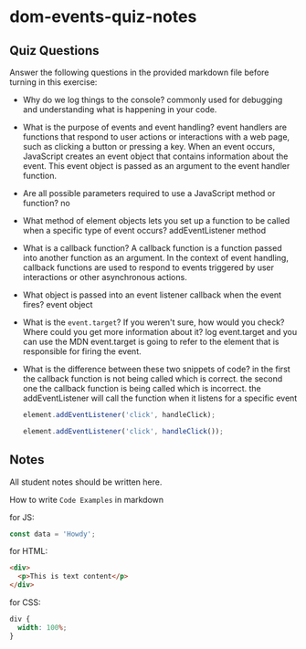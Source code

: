 # dom-events-quiz-notes

## Quiz Questions

Answer the following questions in the provided markdown file before turning in this exercise:

- Why do we log things to the console?
  commonly used for debugging and understanding what is happening in your code.

- What is the purpose of events and event handling?
  event handlers are functions that respond to user actions or interactions with a web page, such as clicking a button or pressing a key. When an event occurs, JavaScript creates an event object that contains information about the event. This event object is passed as an argument to the event handler function.

- Are all possible parameters required to use a JavaScript method or function?
  no

- What method of element objects lets you set up a function to be called when a specific type of event occurs?
  addEventListener method

- What is a callback function?
  A callback function is a function passed into another function as an argument. In the context of event handling, callback functions are used to respond to events triggered by user interactions or other asynchronous actions.

- What object is passed into an event listener callback when the event fires?
  event object

- What is the `event.target`? If you weren't sure, how would you check? Where could you get more information about it?
  log event.target and you can use the MDN
  event.target is going to refer to the element that is responsible for firing the event.

- What is the difference between these two snippets of code?
  in the first the callback function is not being called which is correct.
  the second one the callback function is being called which is incorrect.
  the addEventListener will call the function when it listens for a specific event
  ```js
  element.addEventListener('click', handleClick);
  ```
  ```js
  element.addEventListener('click', handleClick());
  ```

## Notes

All student notes should be written here.

How to write `Code Examples` in markdown

for JS:

```javascript
const data = 'Howdy';
```

for HTML:

```html
<div>
  <p>This is text content</p>
</div>
```

for CSS:

```css
div {
  width: 100%;
}
```
